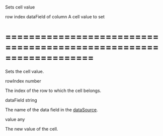 <!--**
/*-------------------------------------------
    Auto-generated file. Do not modify.
-------------------------------------------

**-->
<!--d-->
Sets cell value
<!--/d-->
<!--p1d-->row index<!--/p1d-->
<!--p2d-->dataField of column<!--/p2d-->
<!--p3d-->A cell value to set<!--/p3d-->
===================================================================
===================================================================

<!--shortDescription-->
Sets the cell value.
<!--/shortDescription-->

<!--paramName1-->rowIndex<!--/paramName1-->
<!--paramType1-->number<!--/paramType1-->
<!--paramDescription1-->
The index of the row to which the cell belongs.
<!--/paramDescription1-->

<!--paramName2-->dataField<!--/paramName2-->
<!--paramType2-->string<!--/paramType2-->
<!--paramDescription2-->
The name of the data field in the <a href="/Documentation/16_1/ApiReference/UI_Widgets/dxDataGrid/Configuration/#dataSource">dataSource</a>.
<!--/paramDescription2-->

<!--paramName3-->value<!--/paramName3-->
<!--paramType3-->any<!--/paramType3-->
<!--paramDescription3-->
The new value of the cell.
<!--/paramDescription3-->

<!--fullDescription-->

<!--/fullDescription-->